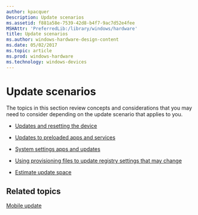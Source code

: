 ```yaml
---
author: kpacquer
Description: Update scenarios
ms.assetid: f881a58e-7539-42d8-b4f7-9ac7d52e4fee
MSHAttr: 'PreferredLib:/library/windows/hardware'
title: Update scenarios
ms.author: windows-hardware-design-content
ms.date: 05/02/2017
ms.topic: article
ms.prod: windows-hardware
ms.technology: windows-devices
---
```


# Update scenarios


The topics in this section review concepts and considerations that you may need to consider depending on the update scenario that applies to you.

-   [Updates and resetting the device](updates-and-resetting-the-phone.md)

-   [Updates to preloaded apps and services](updates-to-preloaded-apps-and-services.md)

-   [System settings apps and updates](system-settings-apps-and-updates.md)

-   [Using provisioning files to update registry settings that may change](using-provisioning-files-to-update-registry-settings-that-may-change.md)

-   [Estimate update space](estimate-update-space.md)

## <span id="related_topics"></span>Related topics


[Mobile update](index.md)

 





